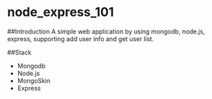# node_express_101

##Introduction
A simple web application by using mongodb, node.js, express, supporting add user info and get user list.

##Stack
- Mongodb
- Node.js
- MongoSkin
- Express




